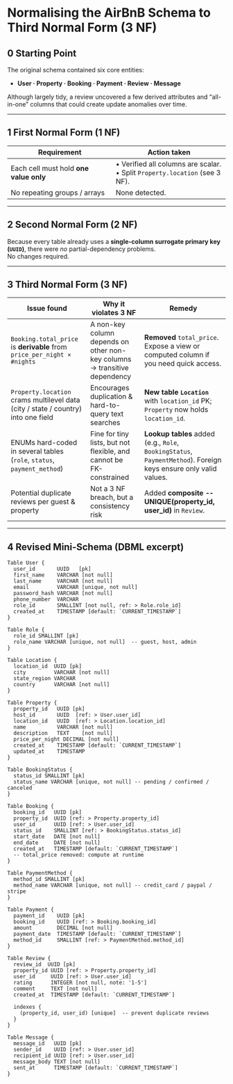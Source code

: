 # Normalising the AirBnB Schema to Third Normal Form (3 NF)

## 0  Starting Point
The original schema contained six core entities:

* **User · Property · Booking · Payment · Review · Message**

Although largely tidy, a review uncovered a few derived attributes and “all-in-one” columns that could create update anomalies over time.

---

## 1  First Normal Form (1 NF)

| Requirement | Action taken |
|-------------|--------------|
| Each cell must hold **one value only** | • Verified all columns are scalar.<br>• Split `Property.location` (see 3 NF). |
| No repeating groups / arrays | None detected. |

---

## 2  Second Normal Form (2 NF)

Because every table already uses a **single-column surrogate primary key (`UUID`)**, there were *no* partial-dependency problems.  
No changes required.

---

## 3  Third Normal Form (3 NF)

| Issue found | Why it violates 3 NF | Remedy |
|-------------|----------------------|--------|
| `Booking.total_price` is **derivable** from `price_per_night × #nights` | A non-key column depends on other non-key columns → transitive dependency | **Removed** `total_price`.  Expose a view or computed column if you need quick access. |
| `Property.location` crams multilevel data (city / state / country) into one field | Encourages duplication & hard-to-query text searches | **New table `Location`** with `location_id` PK; `Property` now holds `location_id`. |
| ENUMs hard-coded in several tables (`role`, `status`, `payment_method`) | Fine for tiny lists, but not flexible, and cannot be FK-constrained | **Lookup tables** added (e.g., `Role`, `BookingStatus`, `PaymentMethod`).  Foreign keys ensure only valid values. |
| Potential duplicate reviews per guest & property | Not a 3 NF breach, but a consistency risk | Added **composite -‐ UNIQUE(property_id, user_id)** in `Review`. |

---

## 4  Revised Mini-Schema (DBML excerpt)

```dbml
Table User {
  user_id       UUID   [pk]
  first_name    VARCHAR [not null]
  last_name     VARCHAR [not null]
  email         VARCHAR [unique, not null]
  password_hash VARCHAR [not null]
  phone_number  VARCHAR
  role_id       SMALLINT [not null, ref: > Role.role_id]
  created_at    TIMESTAMP [default: `CURRENT_TIMESTAMP`]
}

Table Role {
  role_id SMALLINT [pk]
  role_name VARCHAR [unique, not null]  -- guest, host, admin
}

Table Location {
  location_id  UUID [pk]
  city         VARCHAR [not null]
  state_region VARCHAR
  country      VARCHAR [not null]
}

Table Property {
  property_id   UUID [pk]
  host_id       UUID  [ref: > User.user_id]
  location_id   UUID  [ref: > Location.location_id]
  name          VARCHAR [not null]
  description   TEXT    [not null]
  price_per_night DECIMAL [not null]
  created_at    TIMESTAMP [default: `CURRENT_TIMESTAMP`]
  updated_at    TIMESTAMP
}

Table BookingStatus {
  status_id SMALLINT [pk]
  status_name VARCHAR [unique, not null] -- pending / confirmed / canceled
}

Table Booking {
  booking_id   UUID [pk]
  property_id  UUID [ref: > Property.property_id]
  user_id      UUID [ref: > User.user_id]
  status_id    SMALLINT [ref: > BookingStatus.status_id]
  start_date   DATE [not null]
  end_date     DATE [not null]
  created_at   TIMESTAMP [default: `CURRENT_TIMESTAMP`]
  -- total_price removed: compute at runtime
}

Table PaymentMethod {
  method_id SMALLINT [pk]
  method_name VARCHAR [unique, not null] -- credit_card / paypal / stripe
}

Table Payment {
  payment_id    UUID [pk]
  booking_id    UUID [ref: > Booking.booking_id]
  amount        DECIMAL [not null]
  payment_date  TIMESTAMP [default: `CURRENT_TIMESTAMP`]
  method_id     SMALLINT [ref: > PaymentMethod.method_id]
}

Table Review {
  review_id  UUID [pk]
  property_id UUID [ref: > Property.property_id]
  user_id     UUID [ref: > User.user_id]
  rating      INTEGER [not null, note: '1-5']
  comment     TEXT [not null]
  created_at  TIMESTAMP [default: `CURRENT_TIMESTAMP`]

  indexes {
    (property_id, user_id) [unique]  -- prevent duplicate reviews
  }
}

Table Message {
  message_id   UUID [pk]
  sender_id    UUID [ref: > User.user_id]
  recipient_id UUID [ref: > User.user_id]
  message_body TEXT [not null]
  sent_at      TIMESTAMP [default: `CURRENT_TIMESTAMP`]
}
